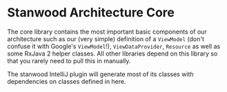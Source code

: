 # Stanwood Architecture Core

The core library contains the most important basic components of our architecture such as our (very simple) definition of a `ViewModel` (don't confuse it with Google's `ViewModel`!), `ViewDataProvider`, `Resource` as well as some RxJava 2 helper classes. All other libraries depend on this library so that you rarely need to pull this in manually.

The stanwood IntelliJ plugin will generate most of its classes with dependencies on classes defined in here.